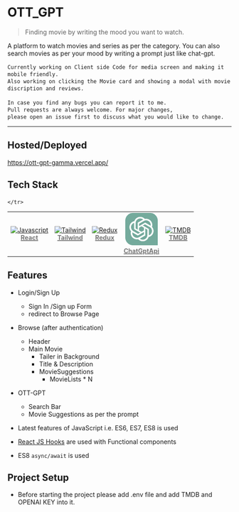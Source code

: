 # OTT_GPT
> Finding movie by writing the mood you want to watch.

A platform to watch movies and series as per the category.
You can also search movies as per your mood by writing a prompt just like chat-gpt.

```
Currently working on Client side Code for media screen and making it mobile friendly.
Also working on clicking the Movie card and showing a modal with movie discription and reviews.

In case you find any bugs you can report it to me.
Pull requests are always welcome. For major changes, 
please open an issue first to discuss what you would like to change.
```

<hr>

## Hosted/Deployed

https://ott-gpt-gamma.vercel.app/

## Tech Stack

<table width="1000">
	<tr>
        <td align="center"><a href="https://reactjs.org/"><img src="https://cdn.worldvectorlogo.com/logos/react-2.svg" width="110px;" height="75px;" alt="Javascript"/><br /><b><font color="#777">React</font></b></a></td>
		<td align="center"><a href="https://tailwindcss.com/"><img src="https://avatars.githubusercontent.com/u/67109815?s=200&v=4" width="75px;" height="75px;" alt="Tailwind"/><br /><b><font color="#777">Tailwind</font></b></a></td>
        <td align="center"><a href="https://redux.js.org/"><img src="https://avatars.githubusercontent.com/u/13142323?s=200&v=4" width="75px;" height="75px;" alt="Redux"/><br /><b><font color="#777">Redux</font></b></a></td>
        <td align="center"><a href="https://chat.openai.com/g/g-I1XNbsyDK-api-docs"><img src="https://raw.githubusercontent.com/github/explore/ea47449629d663f4ca24763890b9b8b395069d3b/topics/chatgpt-api/chatgpt-api.png" width="75px;" height="75px;" alt="Redux"/><br /><b><font color="#777">ChatGptApi</font></b></a></td>
        <td align="center"><a href=""><img src="https://play-lh.googleusercontent.com/VgyD9nxsxISYNjNdGMq3ClUVLrKoMSWdwNHHqGSfFaiR4HMaPf6zOvqQfaD6eQ8P3x4" width="75px;" height="75px;" alt="TMDB"/><br /><b><font color="#777">TMDB</font></b></a></td>



	</tr>	
</table>

## Features
- Login/Sign Up
    - Sign In /Sign up Form
    - redirect to Browse Page
- Browse (after authentication)
    - Header
    - Main Movie
        - Tailer in Background
        - Title & Description
        - MovieSuggestions
            - MovieLists * N 
- OTT-GPT
    - Search Bar
    - Movie Suggestions as per the prompt

- Latest features of JavaScript i.e. ES6, ES7, ES8 is used
- [React JS Hooks](https://reactjs.org/docs/hooks-intro.html) are used with Functional components
- ES8 `async/await` is used



## Project Setup
- Before starting the project please add .env file and add TMDB and OPENAI KEY into it.